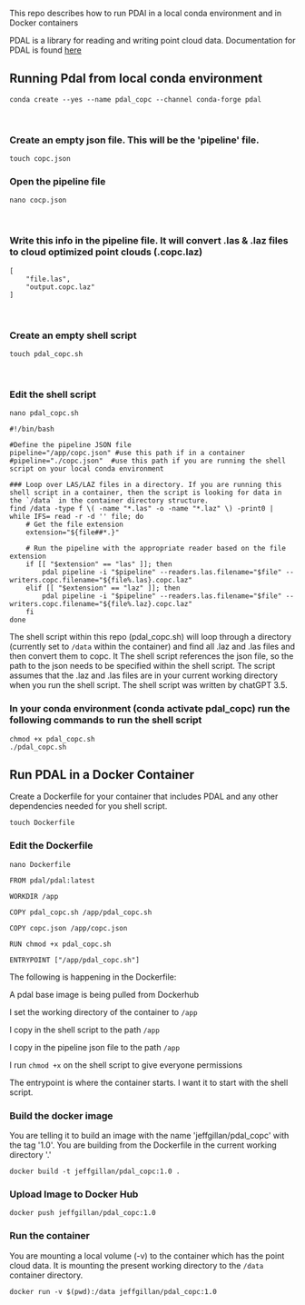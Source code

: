 This repo describes how to run PDAl in a local conda environment and in Docker containers

PDAL is a library for reading and writing point cloud data. Documentation for PDAL is found [here](https://pdal.io/en/2.5.2)


## Running Pdal from local conda environment

`conda create --yes --name pdal_copc --channel conda-forge pdal`

</br>

### Create an empty json file. This will be the 'pipeline' file.

`touch copc.json`
</br>

### Open the pipeline file

`nano cocp.json`

</br>

### Write this info in the pipeline file. It will convert .las & .laz files to cloud optimized point clouds (.copc.laz)
```
[
    "file.las",
    "output.copc.laz"
]
```
</br>

### Create an empty shell script

`touch pdal_copc.sh`

</br>

### Edit the shell script
`nano pdal_copc.sh`

```
#!/bin/bash

#Define the pipeline JSON file
pipeline="/app/copc.json" #use this path if in a container
#pipeline="./copc.json"  #use this path if you are running the shell script on your local conda environment

### Loop over LAS/LAZ files in a directory. If you are running this shell script in a container, then the script is looking for data in the `/data` in the container directory structure. 
find /data -type f \( -name "*.las" -o -name "*.laz" \) -print0 | while IFS= read -r -d '' file; do
    # Get the file extension
    extension="${file##*.}"

    # Run the pipeline with the appropriate reader based on the file extension
    if [[ "$extension" == "las" ]]; then
        pdal pipeline -i "$pipeline" --readers.las.filename="$file" --writers.copc.filename="${file%.las}.copc.laz"
    elif [[ "$extension" == "laz" ]]; then
        pdal pipeline -i "$pipeline" --readers.las.filename="$file" --writers.copc.filename="${file%.laz}.copc.laz"
    fi
done
```


The shell script within this repo (pdal_copc.sh) will loop through a directory (currently set to `/data` within the container) and find all .laz and .las files and then convert them to copc. It The shell script references the json file, so the path to the json needs to be specified within the shell script. The script assumes that the .laz and .las files are in your current working directory when you run the shell script. The shell script was written by chatGPT 3.5. 

### In your conda environment (conda activate pdal_copc) run the following commands to run the shell script
```
chmod +x pdal_copc.sh
./pdal_copc.sh
```

## Run PDAL in a Docker Container

Create a Dockerfile for your container that includes PDAL and any other dependencies needed for you shell script. 

`touch Dockerfile`

### Edit the Dockerfile

`nano Dockerfile`

```
FROM pdal/pdal:latest

WORKDIR /app

COPY pdal_copc.sh /app/pdal_copc.sh

COPY copc.json /app/copc.json

RUN chmod +x pdal_copc.sh

ENTRYPOINT ["/app/pdal_copc.sh"]
```
The following is happening in the Dockerfile:

A pdal base image is being pulled from Dockerhub

I set the working directory of the container to `/app`

I copy in the shell script to the path `/app`

I copy in the pipeline json file to the path `/app`

I run `chmod +x` on the shell script to give everyone permissions

The entrypoint is where the container starts. I want it to start with the shell script.

### Build the docker image
You are telling it to build an image with the name 'jeffgillan/pdal_copc' with the tag '1.0'. You are building from the Dockerfile in the current working directory '.'

`docker build -t jeffgillan/pdal_copc:1.0 .`

### Upload Image to Docker Hub
```
docker push jeffgillan/pdal_copc:1.0
```

### Run the container 
You are mounting a local volume (-v) to the container which has the point cloud data. It is mounting the present working directory to the `/data` container directory. 

`docker run -v $(pwd):/data jeffgillan/pdal_copc:1.0`

